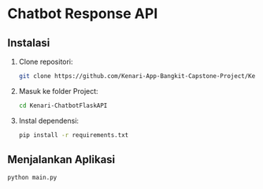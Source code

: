 # Chatbot Response API

## Instalasi

1. Clone repositori:

    ```bash
    git clone https://github.com/Kenari-App-Bangkit-Capstone-Project/Kenari-ChatbotFastAPI.git
    ```

2. Masuk ke folder Project:
    ```bash
    cd Kenari-ChatbotFlaskAPI
    ```

3. Instal dependensi:
    ```bash
    pip install -r requirements.txt
    ```

## Menjalankan Aplikasi

```bash
python main.py
```